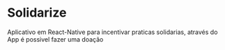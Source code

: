 # Solidarize
Aplicativo em React-Native para incentivar praticas solidarias, através do App é possivel fazer uma doação
